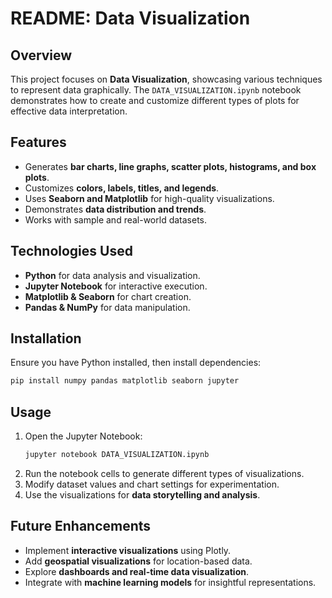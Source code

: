 # README: Data Visualization

## Overview
This project focuses on **Data Visualization**, showcasing various techniques to represent data graphically. The `DATA_VISUALIZATION.ipynb` notebook demonstrates how to create and customize different types of plots for effective data interpretation.

## Features
- Generates **bar charts, line graphs, scatter plots, histograms, and box plots**.
- Customizes **colors, labels, titles, and legends**.
- Uses **Seaborn and Matplotlib** for high-quality visualizations.
- Demonstrates **data distribution and trends**.
- Works with sample and real-world datasets.

## Technologies Used
- **Python** for data analysis and visualization.
- **Jupyter Notebook** for interactive execution.
- **Matplotlib & Seaborn** for chart creation.
- **Pandas & NumPy** for data manipulation.

## Installation
Ensure you have Python installed, then install dependencies:

```bash
pip install numpy pandas matplotlib seaborn jupyter
```

## Usage
1. Open the Jupyter Notebook:
   ```bash
   jupyter notebook DATA_VISUALIZATION.ipynb
   ```
2. Run the notebook cells to generate different types of visualizations.
3. Modify dataset values and chart settings for experimentation.
4. Use the visualizations for **data storytelling and analysis**.

## Future Enhancements
- Implement **interactive visualizations** using Plotly.
- Add **geospatial visualizations** for location-based data.
- Explore **dashboards and real-time data visualization**.
- Integrate with **machine learning models** for insightful representations.

